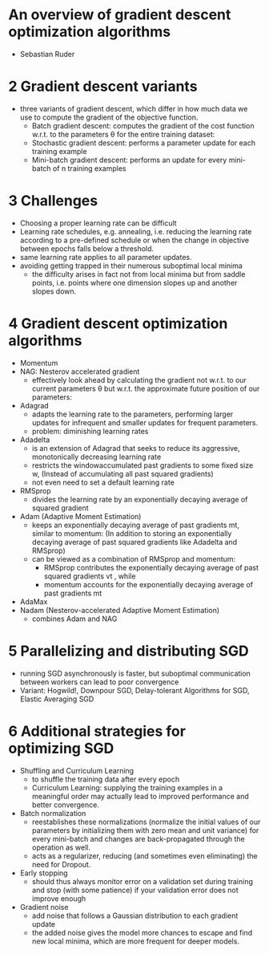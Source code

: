 # An overview of gradient descent optimization algorithms
* Sebastian Ruder

# 2 Gradient descent variants
* three variants of gradient descent, which differ in how much data we use to compute the gradient of the objective function.
  * Batch gradient descent:
    computes the gradient of the cost function w.r.t. to the parameters θ for the entire training dataset:
  * Stochastic gradient descent:
    performs a parameter update for each training example
  * Mini-batch gradient descent:
    performs an update for every mini-batch of n training examples

# 3 Challenges
* Choosing a proper learning rate can be difficult
* Learning rate schedules,
  e.g. annealing,
  i.e. reducing the learning rate according to a pre-defined schedule or when the change in
  objective between epochs falls below a threshold.
* same learning rate applies to all parameter updates.
* avoiding getting trapped in their numerous suboptimal local minima
  * the difficulty arises in fact not from local minima but from saddle points,
    i.e. points where one dimension slopes up and another slopes down.

# 4 Gradient descent optimization algorithms
* Momentum
* NAG: Nesterov accelerated gradient
  * effectively look ahead
    by calculating the gradient not w.r.t. to our current parameters θ but w.r.t. the approximate future
    position of our parameters:
* Adagrad
  * adapts the learning rate to the parameters,
    performing larger updates for infrequent and smaller updates for frequent parameters.
  * problem: diminishing learning rates
* Adadelta
  * is an extension of Adagrad that seeks to reduce its aggressive, monotonically decreasing learning rate
  * restricts the windowaccumulated past gradients to some fixed size w,
    (Instead of accumulating all past squared gradients)
  * not even need to set a default learning rate
* RMSprop
  * divides the learning rate by an exponentially decaying average of squared gradient
* Adam (Adaptive Moment Estimation)
  * keeps an exponentially decaying average of past gradients mt, similar to momentum:
    (In addition to storing an exponentially decaying average of past squared gradients like Adadelta and RMSprop)
  * can be viewed as a combination of RMSprop and momentum:
    * RMSprop contributes the exponentially decaying average of past squared gradients vt , while
    * momentum accounts for the exponentially decaying average of past gradients mt
* AdaMax
* Nadam (Nesterov-accelerated Adaptive Moment Estimation)
  * combines Adam and NAG

# 5 Parallelizing and distributing SGD
* running SGD asynchronously is faster, but
  suboptimal communication between workers can lead to poor convergence
* Variant: Hogwild!, Downpour SGD, Delay-tolerant Algorithms for SGD, Elastic Averaging SGD

# 6 Additional strategies for optimizing SGD
* Shuffling and Curriculum Learning
  * to shuffle the training data after every epoch
  * Curriculum Learning: supplying
    the training examples in a meaningful order may actually lead to improved performance and better convergence.
* Batch normalization
  * reestablishes these normalizations
    (normalize the initial values of our parameters by initializing them with zero mean and unit variance)
    for every mini-batch and changes are back-propagated through the operation as well.
  * acts as a regularizer, reducing (and sometimes even eliminating) the need for Dropout.
* Early stopping
  * should thus always
    monitor error on a validation set during training and stop (with some patience) if your validation error
    does not improve enough
* Gradient noise
  * add noise that follows a Gaussian distribution to each gradient update
  * the added noise gives the model more
    chances to escape and find new local minima, which are more frequent for deeper models.

